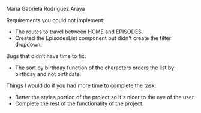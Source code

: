 María Gabriela Rodríguez Araya

Requirements you could not implement: 
- The routes to travel between HOME and EPISODES.
- Created the EpisodesList component but didn't create the filter dropdown.

Bugs that didn’t have time to fix:
- The sort by birthday function of the characters orders the list by birthday and not birthdate.

Things I would do if you had more time to complete the task:
- Better the styles portion of the project so it's
 nicer to the eye of the user.
 - Complete the rest of the functionality of the project.
